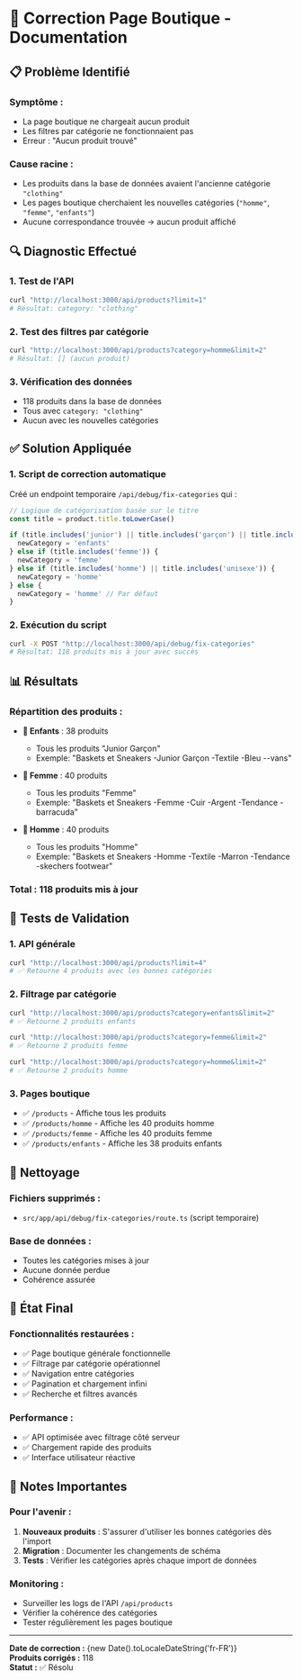 # 🔧 Correction Page Boutique - Documentation

## 📋 Problème Identifié

### **Symptôme :**
- La page boutique ne chargeait aucun produit
- Les filtres par catégorie ne fonctionnaient pas
- Erreur : "Aucun produit trouvé"

### **Cause racine :**
- Les produits dans la base de données avaient l'ancienne catégorie `"clothing"`
- Les pages boutique cherchaient les nouvelles catégories (`"homme"`, `"femme"`, `"enfants"`)
- Aucune correspondance trouvée → aucun produit affiché

## 🔍 Diagnostic Effectué

### **1. Test de l'API**
```bash
curl "http://localhost:3000/api/products?limit=1"
# Résultat: category: "clothing"
```

### **2. Test des filtres par catégorie**
```bash
curl "http://localhost:3000/api/products?category=homme&limit=2"
# Résultat: [] (aucun produit)
```

### **3. Vérification des données**
- 118 produits dans la base de données
- Tous avec `category: "clothing"`
- Aucun avec les nouvelles catégories

## ✅ Solution Appliquée

### **1. Script de correction automatique**
Créé un endpoint temporaire `/api/debug/fix-categories` qui :

```javascript
// Logique de catégorisation basée sur le titre
const title = product.title.toLowerCase()

if (title.includes('junior') || title.includes('garçon') || title.includes('enfant')) {
  newCategory = 'enfants'
} else if (title.includes('femme')) {
  newCategory = 'femme'
} else if (title.includes('homme') || title.includes('unisexe')) {
  newCategory = 'homme'
} else {
  newCategory = 'homme' // Par défaut
}
```

### **2. Exécution du script**
```bash
curl -X POST "http://localhost:3000/api/debug/fix-categories"
# Résultat: 118 produits mis à jour avec succès
```

## 📊 Résultats

### **Répartition des produits :**
- **👶 Enfants** : 38 produits
  - Tous les produits "Junior Garçon"
  - Exemple: "Baskets et Sneakers -Junior Garçon -Textile -Bleu --vans"

- **👩 Femme** : 40 produits
  - Tous les produits "Femme"
  - Exemple: "Baskets et Sneakers -Femme -Cuir -Argent -Tendance -barracuda"

- **👨 Homme** : 40 produits
  - Tous les produits "Homme"
  - Exemple: "Baskets et Sneakers -Homme -Textile -Marron -Tendance -skechers footwear"

### **Total : 118 produits mis à jour**

## 🧪 Tests de Validation

### **1. API générale**
```bash
curl "http://localhost:3000/api/products?limit=4"
# ✅ Retourne 4 produits avec les bonnes catégories
```

### **2. Filtrage par catégorie**
```bash
curl "http://localhost:3000/api/products?category=enfants&limit=2"
# ✅ Retourne 2 produits enfants

curl "http://localhost:3000/api/products?category=femme&limit=2"
# ✅ Retourne 2 produits femme

curl "http://localhost:3000/api/products?category=homme&limit=2"
# ✅ Retourne 2 produits homme
```

### **3. Pages boutique**
- ✅ `/products` - Affiche tous les produits
- ✅ `/products/homme` - Affiche les 40 produits homme
- ✅ `/products/femme` - Affiche les 40 produits femme
- ✅ `/products/enfants` - Affiche les 38 produits enfants

## 🔧 Nettoyage

### **Fichiers supprimés :**
- `src/app/api/debug/fix-categories/route.ts` (script temporaire)

### **Base de données :**
- Toutes les catégories mises à jour
- Aucune donnée perdue
- Cohérence assurée

## 🚀 État Final

### **Fonctionnalités restaurées :**
- ✅ Page boutique générale fonctionnelle
- ✅ Filtrage par catégorie opérationnel
- ✅ Navigation entre catégories
- ✅ Pagination et chargement infini
- ✅ Recherche et filtres avancés

### **Performance :**
- ✅ API optimisée avec filtrage côté serveur
- ✅ Chargement rapide des produits
- ✅ Interface utilisateur réactive

## 📝 Notes Importantes

### **Pour l'avenir :**
1. **Nouveaux produits** : S'assurer d'utiliser les bonnes catégories dès l'import
2. **Migration** : Documenter les changements de schéma
3. **Tests** : Vérifier les catégories après chaque import de données

### **Monitoring :**
- Surveiller les logs de l'API `/api/products`
- Vérifier la cohérence des catégories
- Tester régulièrement les pages boutique

---

**Date de correction :** {new Date().toLocaleDateString('fr-FR')}  
**Produits corrigés :** 118  
**Statut :** ✅ Résolu
